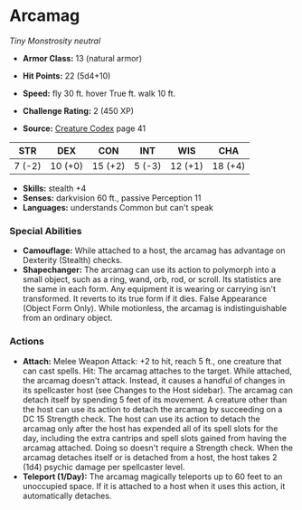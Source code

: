 # Arcamag

*Tiny* *Monstrosity* *neutral*

- **Armor Class:** 13 (natural armor)
- **Hit Points:** 22 (5d4+10)
- **Speed:** fly 30 ft. hover True ft. walk 10 ft.

- **Challenge Rating:** 2 (450 XP)
- **Source:** [Creature Codex](https://koboldpress.com/kpstore/product/creature-codex-for-5th-edition-dnd) page 41

| STR | DEX | CON | INT | WIS | CHA |
| --- | --- | --- | --- | --- | --- |
| 7 (-2) | 10 (+0) | 15 (+2) | 5 (-3) | 12 (+1) | 18 (+4) |

- **Skills:** stealth +4
- **Senses:** darkvision 60 ft., passive Perception 11
- **Languages:** understands Common but can't speak

### Special Abilities

- **Camouflage:** While attached to a host, the arcamag has advantage on Dexterity (Stealth) checks.
- **Shapechanger:** The arcamag can use its action to polymorph into a small object, such as a ring, wand, orb, rod, or scroll. Its statistics are the same in each form. Any equipment it is wearing or carrying isn't transformed. It reverts to its true form if it dies. False Appearance (Object Form Only). While motionless, the arcamag is indistinguishable from an ordinary object.

### Actions

- **Attach:** Melee Weapon Attack: +2 to hit, reach 5 ft., one creature that can cast spells. Hit: The arcamag attaches to the target. While attached, the arcamag doesn't attack. Instead, it causes a handful of changes in its spellcaster host (see Changes to the Host sidebar). The arcamag can detach itself by spending 5 feet of its movement. A creature other than the host can use its action to detach the arcamag by succeeding on a DC 15 Strength check. The host can use its action to detach the arcamag only after the host has expended all of its spell slots for the day, including the extra cantrips and spell slots gained from having the arcamag attached. Doing so doesn't require a Strength check. When the arcamag detaches itself or is detached from a host, the host takes 2 (1d4) psychic damage per spellcaster level.
- **Teleport (1/Day):** The arcamag magically teleports up to 60 feet to an unoccupied space. If it is attached to a host when it uses this action, it automatically detaches.


